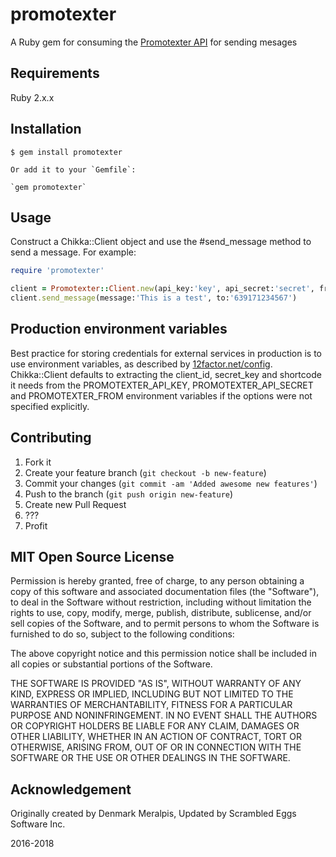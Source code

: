 promotexter
======

A Ruby gem for consuming the [Promotexter API](http://promotexter.com/index.php/landing/developers) for sending mesages

## Requirements

  Ruby 2.x.x

## Installation

    $ gem install promotexter

  	Or add it to your `Gemfile`:

  	`gem promotexter`

## Usage

Construct a Chikka::Client object and use the #send_message method to
send a message. For example:

```ruby
require 'promotexter'

client = Promotexter::Client.new(api_key:'key', api_secret:'secret', from:'xxxxxx')
client.send_message(message:'This is a test', to:'639171234567')
```

## Production environment variables

Best practice for storing credentials for external services in production is
to use environment variables, as described by [12factor.net/config](http://12factor.net/config).
Chikka::Client defaults to extracting the client_id, secret_key and shortcode it needs from the
PROMOTEXTER_API_KEY, PROMOTEXTER_API_SECRET and PROMOTEXTER_FROM environment variables if the
options were not specified explicitly.

## Contributing

1. Fork it
2. Create your feature branch (`git checkout -b new-feature`)
3. Commit your changes (`git commit -am 'Added awesome new features'`)
4. Push to the branch (`git push origin new-feature`)
5. Create new Pull Request
6. ???
7. Profit

## MIT Open Source License

Permission is hereby granted, free of charge, to any person obtaining a copy of this software and associated documentation files (the "Software"), to deal in the Software without restriction, including without limitation the rights to use, copy, modify, merge, publish, distribute, sublicense, and/or sell copies of the Software, and to permit persons to whom the Software is furnished to do so, subject to the following conditions:

The above copyright notice and this permission notice shall be included in all copies or substantial portions of the Software.

THE SOFTWARE IS PROVIDED "AS IS", WITHOUT WARRANTY OF ANY KIND, EXPRESS OR IMPLIED, INCLUDING BUT NOT LIMITED TO THE WARRANTIES OF MERCHANTABILITY, FITNESS FOR A PARTICULAR PURPOSE AND NONINFRINGEMENT. IN NO EVENT SHALL THE AUTHORS OR COPYRIGHT HOLDERS BE LIABLE FOR ANY CLAIM, DAMAGES OR OTHER LIABILITY, WHETHER IN AN ACTION OF CONTRACT, TORT OR OTHERWISE, ARISING FROM, OUT OF OR IN CONNECTION WITH THE SOFTWARE OR THE USE OR OTHER DEALINGS IN THE SOFTWARE.

## Acknowledgement
Originally created by Denmark Meralpis, Updated by Scrambled Eggs Software Inc.

2016-2018
